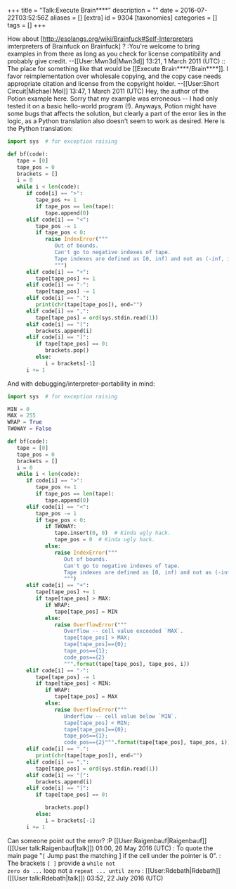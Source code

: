 +++
title = "Talk:Execute Brain****"
description = ""
date = 2016-07-22T03:52:56Z
aliases = []
[extra]
id = 9304
[taxonomies]
categories = []
tags = []
+++

How about [http://esolangs.org/wiki/Brainfuck#Self-Interpreters imterpreters of Brainfuck on Brainfuck] ?
:You're welcome to bring examples in from there as long as you check for license compatibility and probably give credit. --[[User:Mwn3d|Mwn3d]] 13:21, 1 March 2011 (UTC)
:: The place for something like that would be [[Execute Brain****/Brain****]]. I favor reimplementation over wholesale copying, and the copy case needs appropriate citation and license from the copyright holder. --[[User:Short Circuit|Michael Mol]] 13:47, 1 March 2011 (UTC)
Hey, the author of the Potion example here. Sorry that my example was erroneous -- I had only tested it on a basic hello-world program (!). Anyways, Potion might have some bugs that affects the solution, but clearly a part of the error lies in the logic, as a Python translation also doesn't seem to work as desired. Here is the Python translation:


```python
import sys  # for exception raising

def bf(code):
   tape = [0]
   tape_pos = 0
   brackets = []
   i = 0
   while i < len(code):
      if code[i] == ">":
         tape_pos += 1
         if tape_pos == len(tape):
            tape.append(0)
      elif code[i] == "<":
         tape_pos -= 1
         if tape_pos < 0:
            raise IndexError("""
               Out of bounds.
               Can't go to negative indexes of tape.
               Tape indexes are defined as [0, inf) and not as (-inf, inf).
               """)
      elif code[i] == "+":
         tape[tape_pos] += 1
      elif code[i] == "-":
         tape[tape_pos] -= 1
      elif code[i] == ".":
         print(chr(tape[tape_pos]), end="")
      elif code[i] == ",":
         tape[tape_pos] = ord(sys.stdin.read(1))
      elif code[i] == "[":
         brackets.append(i)
      elif code[i] == "]":
         if tape[tape_pos] == 0:
            brackets.pop()
         else:
            i = brackets[-1]
      i += 1
```


And with debugging/interpreter-portability in mind:

```python
import sys  # for exception raising

MIN = 0
MAX = 255
WRAP = True
TWOWAY = False

def bf(code):
   tape = [0]
   tape_pos = 0
   brackets = []
   i = 0
   while i < len(code):
      if code[i] == ">":
         tape_pos += 1
         if tape_pos == len(tape):
            tape.append(0)
      elif code[i] == "<":
         tape_pos -= 1
         if tape_pos < 0:
            if TWOWAY:
               tape.insert(0, 0)  # Kinda ugly hack.
               tape_pos = 0  # Kinda ugly hack.
            else:
               raise IndexError("""
                  Out of bounds.
                  Can't go to negative indexes of tape.
                  Tape indexes are defined as [0, inf) and not as (-inf, inf).
                  """)
      elif code[i] == "+":
         tape[tape_pos] += 1
         if tape[tape_pos] > MAX:
            if WRAP:
               tape[tape_pos] = MIN
            else:
               raise OverflowError("""
                  Overflow -- cell value exceeded `MAX`.
                  tape[tape_pos] > MAX;
                  tape[tape_pos]=={0};
                  tape_pos=={1};
                  code_pos=={2}
                  """.format(tape[tape_pos], tape_pos, i))
      elif code[i] == "-":
         tape[tape_pos] -= 1
         if tape[tape_pos] < MIN:
            if WRAP:
               tape[tape_pos] = MAX
            else:
               raise OverflowError("""
                  Underflow -- cell value below `MIN`.
                  tape[tape_pos] < MIN;
                  tape[tape_pos]=={0};
                  tape_pos=={1};
                  code_pos=={2}""".format(tape[tape_pos], tape_pos, i))
      elif code[i] == ".":
         print(chr(tape[tape_pos]), end="")
      elif code[i] == ",":
         tape[tape_pos] = ord(sys.stdin.read(1))
      elif code[i] == "[":
         brackets.append(i)
      elif code[i] == "]":
         if tape[tape_pos] == 0:

            brackets.pop()
         else:
            i = brackets[-1]
      i += 1
```

Can someone point out the error? :P [[User:Raigenbauf|Raigenbauf]] ([[User talk:Raigenbauf|talk]]) 01:00, 26 May 2016 (UTC)
: To quote the main page "<code>[</code>	Jump past the matching ] if the cell under the pointer is 0".
: The brackets <code>[ ]</code> provide a <code>while not zero do ...</code> loop not a <code>repeat ... until zero</code>
: [[User:Rdebath|Rdebath]] ([[User talk:Rdebath|talk]]) 03:52, 22 July 2016 (UTC)
